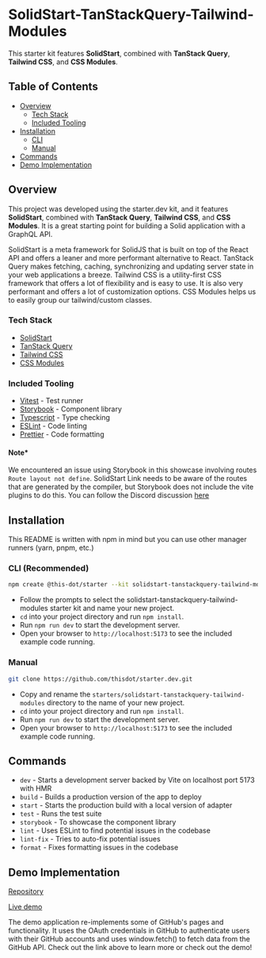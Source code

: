# SolidStart-TanStackQuery-Tailwind-Modules

This starter kit features **SolidStart**, combined with **TanStack Query**, **Tailwind CSS**, and **CSS Modules**.

## Table of Contents

- [Overview](#overview)
  - [Tech Stack](#tech-stack)
  - [Included Tooling](#included-tooling)
- [Installation](#installation)
  - [CLI](#cli-recommended)
  - [Manual](#manual)
- [Commands](#commands)
- [Demo Implementation](#demo-implementation)

## Overview

This project was developed using the starter.dev kit, and it features **SolidStart**, combined with **TanStack Query**, **Tailwind CSS**, and **CSS Modules**. It is a great starting point for building a Solid application with a GraphQL API.

SolidStart is a meta framework for SolidJS that is built on top of the React API and offers a leaner and more performant alternative to React. TanStack Query makes fetching, caching, synchronizing and updating server state in your web applications a breeze. Tailwind CSS is a utility-first CSS framework that offers a lot of flexibility and is easy to use. It is also very performant and offers a lot of customization options. CSS Modules helps us to easily group our tailwind/custom classes. 
### Tech Stack

- [SolidStart](https://start.solidjs.com/getting-started/what-is-solidstart/)
- [TanStack Query](https://tanstack.com/query/v4/docs/solid/overview)
- [Tailwind CSS](https://tailwindcss.com/)
- [CSS Modules](https://css-tricks.com/css-modules-part-1-need/)

### Included Tooling

- [Vitest](https://vitest.dev/) - Test runner
- [Storybook](https://storybook.js.org/) - Component library
- [Typescript](https://www.typescriptlang.org/) - Type checking
- [ESLint](https://eslint.org/) - Code linting
- [Prettier](https://prettier.io/) - Code formatting

#### Note*
We encountered an issue using Storybook in this showcase involving routes `Route layout not define`.
SolidStart Link needs to be aware of the routes that are generated by the compiler, but Storybook does not include the vite plugins to do this.
You can follow the Discord discussion [here](https://discord.com/channels/722131463138705510/1072093687892426843)  


## Installation

This README is written with npm in mind but you can use other manager runners (yarn, pnpm, etc.)

### CLI (Recommended)

```bash
npm create @this-dot/starter --kit solidstart-tanstackquery-tailwind-modules
```

- Follow the prompts to select the solidstart-tanstackquery-tailwind-modules starter kit and name your new project.
- `cd` into your project directory and run `npm install`.
- Run `npm run dev` to start the development server.
- Open your browser to `http://localhost:5173` to see the included example code running.

### Manual

```bash
git clone https://github.com/thisdot/starter.dev.git
```

- Copy and rename the `starters/solidstart-tanstackquery-tailwind-modules` directory to the name of your new project.
- `cd` into your project directory and run `npm install`.
- Run `npm run dev` to start the development server.
- Open your browser to `http://localhost:5173` to see the included example code running.

## Commands

- `dev` - Starts a development server backed by Vite on localhost port 5173 with HMR
- `build` - Builds a production version of the app to deploy
- `start` - Starts the production build with a local version of adapter
- `test` - Runs the test suite
- `storybook` - To showcase the component library
- `lint` - Uses ESLint to find potential issues in the codebase
- `lint-fix` - Tries to auto-fix potential issues
- `format` - Fixes formatting issues in the codebase

## Demo Implementation

[Repository](https://github.com/thisdot/starter.dev-github-showcases/tree/main/solidstart-tanstackquery-tailwind-modules)

[Live demo](https://solidstart-tanstackquery-tailwind-modules.starter.dev/)

The demo application re-implements some of GitHub's pages and functionality. It uses the OAuth credentials in GitHub to authenticate users with their GitHub accounts and uses window.fetch() to fetch data from the GitHub API. Check out the link above to learn more or check out the demo!
